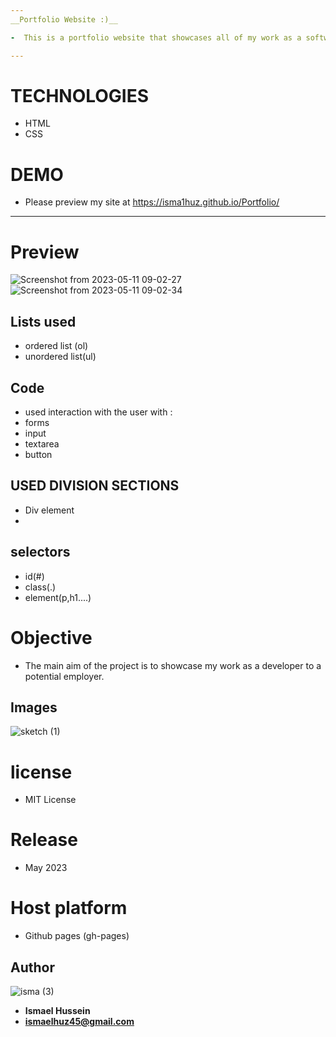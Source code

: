 ```yaml
---
__Portfolio Website :)__

-  This is a portfolio website that showcases all of my work as a software engineer. I have used HTML and CSS to develop the website. I first sketched the website on paper drawn from various portfolio websites online and then developed it into a fully functional website.

---
```


# TECHNOLOGIES
- HTML
- CSS
# DEMO
- Please preview my site at https://isma1huz.github.io/Portfolio/

________________________________________________________________________________________________________________________________________________________________

# Preview
![Screenshot from 2023-05-11 09-02-27](https://github.com/Isma1Huz/Portfolio/assets/132744360/222db9b2-a879-49c7-ac47-c1d992af5e33)
![Screenshot from 2023-05-11 09-02-34](https://github.com/Isma1Huz/Portfolio/assets/132744360/ab3bab18-9451-45cf-9dff-98e698b747f0)
## Lists used

 - ordered list (ol) 
 - unordered list(ul)

## Code
- used interaction with the user with :
- forms 
- input 
- textarea
- button


## USED DIVISION SECTIONS 
- Div element
- 
## selectors 
    
 - id(#) 
 - class(.)
 - element(p,h1....)
# Objective 
- The main aim of the project is to showcase my work as a developer to a potential employer.
## Images

![sketch (1)](https://github.com/Isma1Huz/Portfolio/assets/132744360/3356856a-2504-4145-b141-c0b0cb177818)
# license
- MIT License
# Release 
- May 2023 

# Host platform 
- Github pages (gh-pages)
## Author
![isma (3)](https://github.com/Isma1Huz/Portfolio/assets/132744360/226c966f-524a-40a4-ad72-2c099d44a8b8)

- **Ismael Hussein**
- **ismaelhuz45@gmail.com**
